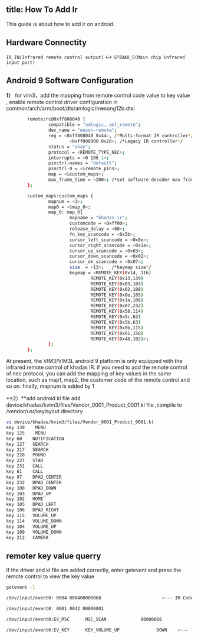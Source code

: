 title: How To Add Ir 
---

This guide is about how to add ir on android. 


## Hardware Connectity
`IR_IN(Infrared remote control output)` <-> `GPIOAO_5(Main chip infrared input port)`

## Android 9 Software Configuration
**1）**  for vim3，add the mapping from remote control code value to key value , enable remote control driver configuration in common/arch/arm/boot/dts/amlogic/mesong12b.dtsi 
```sh
        remote:rc@0xff808040 {
                compatible = "amlogic, aml_remote";
                dev_name = "meson-remote";
                reg = <0xff808040 0x44>, /*Multi-format IR controller*/
                        <0xff808000 0x20>; /*Legacy IR controller*/
                status = "okay";
                protocol = <REMOTE_TYPE_NEC>;
                interrupts = <0 196 1>;
                pinctrl-names = "default";
                pinctrl-0 = <&remote_pins>;
                map = <&custom_maps>;
                max_frame_time = <200>; /*set software decoder max frame time*/
        };

        custom_maps:custom_maps {
                mapnum = <1>;
                map0 = <&map_0>;
                map_0: map_0{
                        mapname = "khadas-ir";
                        customcode = <0xff00>;
                        release_delay = <80>;
                        fn_key_scancode = <0x5b>;
                        cursor_left_scancode = <0x0e>;
                        cursor_right_scancode = <0x1a>;
                        cursor_up_scancode = <0x03>;
                        cursor_down_scancode = <0x02>;
                        cursor_ok_scancode = <0x07>;
                        size  = <13>;   /*keymap size*/
                        keymap = <REMOTE_KEY(0x14, 116)
                                REMOTE_KEY(0x13,139)
                                REMOTE_KEY(0x03,103)
                                REMOTE_KEY(0x02,108)
                                REMOTE_KEY(0x0e,105)
                                REMOTE_KEY(0x1a,106)
                                REMOTE_KEY(0x07,232)
                                REMOTE_KEY(0x58,114)
                                REMOTE_KEY(0x5c,63)
                                REMOTE_KEY(0x5b,63)
                                REMOTE_KEY(0x0b,115)
                                REMOTE_KEY(0x01,158)
                                REMOTE_KEY(0x48,102)>;
                };
        };

```
At present, the VIM3/VIM3L android 9 platform is only equipped with the infrared remote control of khadas IR. if you need to add the remote control of nec protocol, you can add the mapping of key values in the same location, such as map1, map2, the customer code of the remote control and so on. finally, mapnum is added by 1

**2）**add android kl file 
add device/khadas/kvim3/files/Vendor_0001_Product_0001.kl file ,compile to /vendor/usr/keylayout directory

```sh
vi device/khadas/kvim3/files/Vendor_0001_Product_0001.kl
key 139    MENU
key 125    MENU
key 60    NOTIFICATION
key 127   SEARCH
key 217   SEARCH
key 228   POUND
key 227   STAR
key 231   CALL
key 61    CALL
key 97    DPAD_CENTER
key 232   DPAD_CENTER
key 108   DPAD_DOWN
key 103   DPAD_UP
key 102   HOME
key 105   DPAD_LEFT
key 106   DPAD_RIGHT
key 115   VOLUME_UP
key 114   VOLUME_DOWN
key 104   VOLUME_UP
key 109   VOLUME_DOWN
key 212   CAMERA
```
## remoter key value querry
If the driver and kl file are added correctly, enter getevent and press the remote control to view the key value
```sh
getevent -l 

/dev/input/event0: 0004 000400000068                       <--- IR Code 0x68=104

/dev/input/event0: 0001 0042 00000001                       

/dev/input/event0:EV_MSC      MSC_SCAN             00000068      

/dev/input/event0:EV_KEY      KEY_VOLUME_UP              DOWN    <--- linux key name KEY_VOLUME_UP
```

